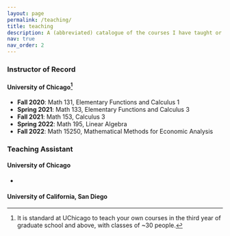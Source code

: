```yaml
---
layout: page
permalink: /teaching/
title: teaching
description: A (abbreviated) catalogue of the courses I have taught or acted as the teaching assistant for. 
nav: true
nav_order: 2
---
```



### Instructor of Record
#### University of Chicago[^1]
- **Fall 2020**: Math 131, Elementary Functions and Calculus 1
- **Spring 2021**: Math 133, Elementary Functions and Calculus 3
- **Fall 2021**: Math 153, Calculus 3
- **Spring 2022**: Math 195, Linear Algebra
- **Fall 2022**: Math 15250, Mathematical Methods for Economic Analysis

### Teaching Assistant
#### University of Chicago
- 

#### University of California, San Diego


[^1]: It is standard at UChicago to teach your own courses in the third year of graduate school and above, with classes of ~30 people. 
